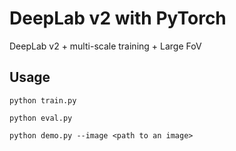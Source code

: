 # DeepLab v2 with PyTorch

DeepLab v2 + multi-scale training + Large FoV

## Usage

```
python train.py
```

```
python eval.py
```

```
python demo.py --image <path to an image>
```